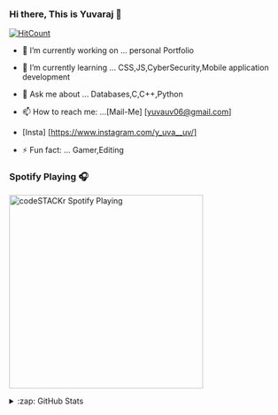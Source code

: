 ### Hi there, This is Yuvaraj 👋

[![HitCount](http://hits.dwyl.com/uvyuva/uvyuva.svg)](http://hits.dwyl.com/uvyuva/uvyuva)


- 🔭 I’m currently working on ... personal Portfolio 

- 🌱 I’m currently learning ...  CSS,JS,CyberSecurity,Mobile application development

- 💬 Ask me about ... Databases,C,C++,Python

- 📫 How to reach me: ...[Mail-Me] [yuvauv06@gmail.com]

- [Insta] [https://www.instagram.com/y_uva__uv/]

- ⚡ Fun fact: ... Gamer,Editing


### Spotify Playing 🎧

[<img src="https://now-playing-codestackr.vercel.app/api/spotify-playing" alt="codeSTACKr Spotify Playing" width="350" />](https://open.spotify.com/user/swyqyimdc12jajde4vpwd2x1b)


<details>
  <summary>:zap: GitHub Stats</summary>

  <img align="left" alt="GitHub Stats" src="https://github-readme-stats.codestackr.vercel.app/api?username=uvyuva&show_icons=true&hide_border=true" />

</details>
